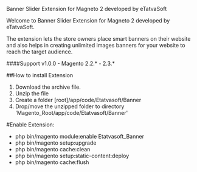 Banner Slider Extension for Magneto 2 developed by eTatvaSoft

Welcome to Banner Slider Extension for Magneto 2 developed by eTatvaSoft.

The extension lets the store owners place smart banners on their website and also helps in creating unlimited images banners for your website to reach the target audience.

####Support
v1.0.0 - Magento 2.2.* - 2.3.*

##How to install Extension

1. Download the archive file.
2. Unzip the file
3. Create a folder [root]/app/code/Etatvasoft/Banner
4. Drop/move the unzipped folder to directory 'Magento_Root/app/code/Etatvasoft/Banner'

#Enable Extension:
- php bin/magento module:enable Etatvasoft_Banner
- php bin/magento setup:upgrade
- php bin/magento cache:clean
- php bin/magento setup:static-content:deploy
- php bin/magento cache:flush